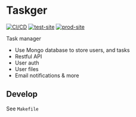 # Taskger

[![CI/CD][cicd_badge]][cicd]
[![test-site][test_site_badge]][test_site]
[![prod-site][prod_site_badge]][prod_site]

Task manager

- Use Mongo database to store users, and tasks
- Restful API
- User auth
- User files
- Email notifications & more

## Develop

See `Makefile`

[cicd]: https://github.com/rdok/taskger/actions/workflows/cicd.yml
[cicd_badge]: https://github.com/rdok/taskger/actions/workflows/cicd.yml/badge.svg
[test_site_badge]: https://img.shields.io/badge/test-grey?style=flat-square&logo=heroku
[test_site]: https://rdok-test-taskger.herokuapp.com/
[prod_site_badge]: https://img.shields.io/badge/prod-grey?style=flat-square&logo=heroku
[prod_site]: https://rdok-prod-taskger.herokuapp.com/
[udemy]: https://www.udemy.com/course/the-complete-nodejs-developer-course-2/

